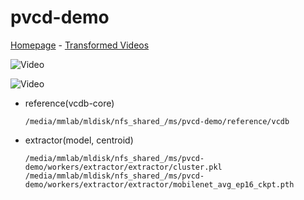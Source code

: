 # pvcd-demo

[Homepage](http://mltigers.sogang.ac.kr:8777) - [Transformed Videos](https://www.dropbox.com/s/cfdzho9395kk9iy/samples.zip)

![Video](https://imgur.com/6SWNZ13.gif)

![Video](https://imgur.com/gigbbXY.gif)



- reference(vcdb-core)
  ```
  /media/mmlab/mldisk/nfs_shared_/ms/pvcd-demo/reference/vcdb
  ```
- extractor(model, centroid)
  ```
  /media/mmlab/mldisk/nfs_shared_/ms/pvcd-demo/workers/extractor/extractor/cluster.pkl
  /media/mmlab/mldisk/nfs_shared_/ms/pvcd-demo/workers/extractor/extractor/mobilenet_avg_ep16_ckpt.pth
  ```